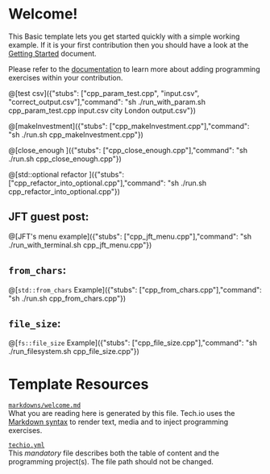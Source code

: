 # Welcome!

This Basic template lets you get started quickly with a simple working example. If it is your first contribution then you should have a look at the [Getting Started](https://tech.io/doc/getting-started-create-playground) document.


Please refer to the [documentation](https://tech.io/doc) to learn more about adding programming exercises within your contribution.

@[test csv]({"stubs": ["cpp_param_test.cpp", "input.csv", "correct_output.csv"],"command": "sh ./run_with_param.sh cpp_param_test.cpp input.csv city London output.csv"})

@[makeInvestment]({"stubs": ["cpp_makeInvestment.cpp"],"command": "sh ./run.sh cpp_makeInvestment.cpp"})

@[close_enough ]({"stubs": ["cpp_close_enough.cpp"],"command": "sh ./run.sh cpp_close_enough.cpp"})

@[std::optional refactor ]({"stubs": ["cpp_refactor_into_optional.cpp"],"command": "sh ./run.sh cpp_refactor_into_optional.cpp"})


## JFT guest post:

@[JFT's menu example]({"stubs": ["cpp_jft_menu.cpp"],"command": "sh ./run_with_terminal.sh cpp_jft_menu.cpp"})

## `from_chars`:

@[`std::from_chars` Example]({"stubs": ["cpp_from_chars.cpp"],"command": "sh ./run.sh cpp_from_chars.cpp"})

## `file_size`:

@[`fs::file_size` Example]({"stubs": ["cpp_file_size.cpp"],"command": "sh ./run_filesystem.sh cpp_file_size.cpp"})

# Template Resources

[`markdowns/welcome.md`](https://github.com/TechDotIO/techio-basic-template/blob/master/markdowns/welcome.md)  
What you are reading here is generated by this file. Tech.io uses the [Markdown syntax](https://tech.io/doc/reference-markdowns) to render text, media and to inject programming exercises.


[`techio.yml`](https://github.com/TechDotIO/techio-basic-template/blob/master/techio.yml)  
This *mandatory* file describes both the table of content and the programming project(s). The file path should not be changed.